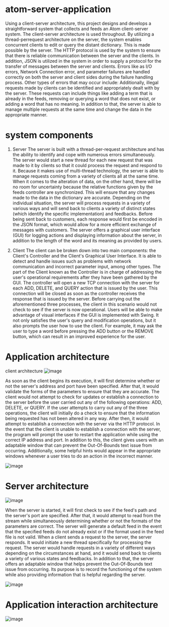 # atom-server-application

Using a client-server architecture, this project designs and develops a straightforward system that collects and feeds an Atom client-server system. The client-server architecture is used throughout. By utilizing a thread-perrequest architecture on the server, the system enables concurrent clients to edit or query the distant dictionary. This is made possible by the server. The HTTP protocol is used by the system to ensure that there is reliable communication between the server and the clients. In addition, JSON is utilized in the system in order to supply a protocol for the transfer of messages between the server and clients. Errors like as I/O errors, Network Connection error, and parameter failures are handled correctly on both the server and client sides during the failure handling process. Other types of errors that may occur include: Additionally, illegal requests made by clients can be identified and appropriately dealt with by the server. These requests can include things like adding a term that is already in the feeds, removing or querying a word that does not exist, or adding a word that has no meaning.
In addition to that, the server is able to manage multiple requests at the same time and change the data in the appropriate manner.

# system components 

1. Server
The server is built with a thread-per-request architecture and has the ability to identify and cope with numerous errors simultaneously. The server would start a new thread for each new request that was made to it by clients so that it could process the request and respond to it. Because it makes use of multi-thread technology, the server is able to manage requests coming from a variety of clients all at the same time. When it comes to the alteration of data, on the other hand, there will be no room for uncertainty because the relative functions given by the feeds controller are synchronized. This will ensure that any changes made to the data in the dictionary are accurate. 
Depending on the individual situation, the server will process requests in a variety of various ways and will send back to clients a variety of distinct states (which identify the specific implementation) and feedbacks. Before being sent back to customers, each response would first be encoded in the JSON format, which would allow for a more efficient exchange of messages with customers. The server offers a graphical user interface (GUI) for logging actions and displaying information about the server, in addition to the length of the word and its meaning as provided by users.

2. Client 
The client can be broken down into two main components: the Client's Controller and the Client's Graphical User Interface. It is able to detect and handle issues such as problems with network communication and incorrect parameter input, among other types. The part of the Client known as the Controller is in charge of addressing the user's operational requirements after they have been gathered by the GUI. The controller will open a new TCP connection with the server for each ADD, DELETE, and QUERY action that is issued by the user. This connection will be closed as soon as the controller receives the response that is issued by the server. Before carrying out the aforementioned three processes, the client in this scenario would not check to see if the server is now operational. Users will be able to make advantage of visual interfaces if the GUI is implemented with Swing.
It not only satisfies the user's query and modification operations, but it also prompts the user how to use the client. For example, it may ask the user to type a word before pressing the ADD button or the REMOVE button, which can result in an improved experience for the user.

# Application architecture

client architecture 
![image](https://user-images.githubusercontent.com/43500022/196088992-84c4e6e9-76a1-4956-9c49-f279ae04f301.png)

As soon as the client begins its execution, it will first determine whether or not the server's address and port have been specified. After that, it would validate the forms of the parameters to ensure that they are accurate. The client would not attempt to check for updates or establish a connection to the server before the user carried out any of the following operations: ADD, DELETE, or QUERY.
If the user attempts to carry out any of the three operations, the client will initially do a check to ensure that the information being requested has not been altered in any way. After then, it would attempt to establish a connection with the server via the HTTP protocol. In the event that the client is unable to establish a connection with the server, the program will prompt the user to restart the application while using the correct IP address and port.
In addition to this, the client gives users with an adaptable window that can prevent the Out-Of-Bounds text issue from occurring. Additionally, some helpful hints would appear in the appropriate windows whenever a user tries to do an action in the incorrect manner.

![image](https://user-images.githubusercontent.com/43500022/196089083-9eeba072-b445-4d46-91df-221e333b89ba.png)

# Server architecture
![image](https://user-images.githubusercontent.com/43500022/196089100-2513b20b-5d14-49bb-b137-57c830a8e05e.png)

When the server is started, it will first check to see if the feed's path and the server's port are specified. After that, it would attempt to read from the stream while simultaneously determining whether or not the formats of the parameters are correct. The server will generate a default feed in the event that the specified feeds do not already exist or if the format used in the feed file is not valid.
When a client sends a request to the server, the server responds. It would initiate a new thread specifically for processing the request. The server would handle requests in a variety of different ways depending on the circumstances at hand, and it would send back to clients a variety of various states and feedbacks.
In addition to that, the server offers an adaptable window that helps prevent the Out-Of-Bounds text issue from occurring. Its purpose is to record the functioning of the system while also providing information that is helpful regarding the server. 

![image](https://user-images.githubusercontent.com/43500022/196089129-c01b299a-dfd4-4bb0-a417-695402a114a8.png)

# Application interaction architecture
![image](https://user-images.githubusercontent.com/43500022/196089174-5733db79-d34d-47c8-a024-8d70405272f9.png)




